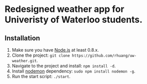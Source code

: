 Redesigned weather app for Univeristy of Waterloo students.
===========================================================

Installation
------------

1. Make sure you have [Node.js](http://nodejs.org/ "Node.js") at least 0.8.x.
1. Clone the project: `git clone https://github.com/rhuang/uw-weather.git`.  
2. Navigate to the project and install: `npm install -d`.  
3. Install [nodemon](https://github.com/remy/nodemon) dependency: `sudo npm install nodemon -g`.  
4. Run the start script: `./start`.  
